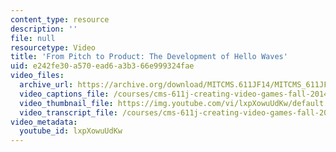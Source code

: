 ```yaml
---
content_type: resource
description: ''
file: null
resourcetype: Video
title: 'From Pitch to Product: The Development of Hello Waves'
uid: e242fe30-a570-ead6-a3b3-66e999324fae
video_files:
  archive_url: https://archive.org/download/MITCMS.611JF14/MITCMS_611JF14_HelloWaves_300k.mp4
  video_captions_file: /courses/cms-611j-creating-video-games-fall-2014/22940a58e5895405adb11fdd78831b5b_lxpXowuUdKw.vtt
  video_thumbnail_file: https://img.youtube.com/vi/lxpXowuUdKw/default.jpg
  video_transcript_file: /courses/cms-611j-creating-video-games-fall-2014/8f7b1e15f7d26765edc7a4f31fc665e1_lxpXowuUdKw.pdf
video_metadata:
  youtube_id: lxpXowuUdKw
---
```

